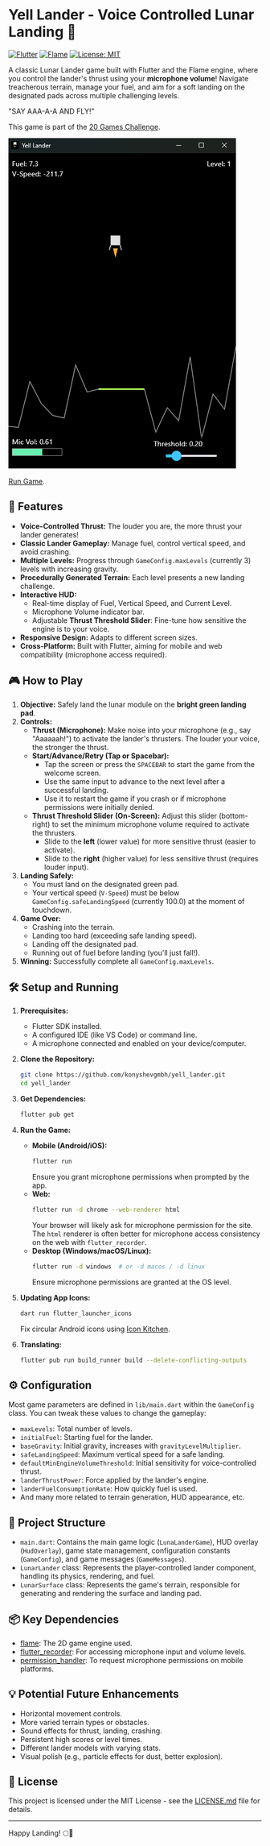 # Yell Lander - Voice Controlled Lunar Landing 🚀

[![Flutter](https://img.shields.io/badge/Flutter-%3E%3D3.x-blue.svg)](https://flutter.dev)
[![Flame](https://img.shields.io/badge/Flame-1.x-orange.svg)](https://flame-engine.org)
[![License: MIT](https://img.shields.io/badge/License-MIT-yellow.svg)](https://opensource.org/licenses/MIT)

A classic Lunar Lander game built with Flutter and the Flame engine, where you control the lander's thrust using your **microphone volume**! Navigate treacherous terrain, manage your fuel, and aim for a soft landing on the designated pads across multiple challenging levels.

"SAY AAA-A-A AND FLY!"

This game is part of the [20 Games Challenge](https://20_games_challenge.gitlab.io/games/lander/).

![Game Preview](/doc/preview.png)

[Run Game](https://konyshevgmbh.github.io/yell_lander/).

## 🚀 Features

*   **Voice-Controlled Thrust:** The louder you are, the more thrust your lander generates!
*   **Classic Lander Gameplay:** Manage fuel, control vertical speed, and avoid crashing.
*   **Multiple Levels:** Progress through `GameConfig.maxLevels` (currently 3) levels with increasing gravity.
*   **Procedurally Generated Terrain:** Each level presents a new landing challenge.
*   **Interactive HUD:**
    *   Real-time display of Fuel, Vertical Speed, and Current Level.
    *   Microphone Volume indicator bar.
    *   Adjustable **Thrust Threshold Slider**: Fine-tune how sensitive the engine is to your voice.
*   **Responsive Design:** Adapts to different screen sizes.
*   **Cross-Platform:** Built with Flutter, aiming for mobile and web compatibility (microphone access required).

## 🎮 How to Play

1.  **Objective:** Safely land the lunar module on the **bright green landing pad**.
2.  **Controls:**
    *   **Thrust (Microphone):** Make noise into your microphone (e.g., say "Aaaaaah!") to activate the lander's thrusters. The louder your voice, the stronger the thrust.
    *   **Start/Advance/Retry (Tap or Spacebar):**
        *   Tap the screen or press the `SPACEBAR` to start the game from the welcome screen.
        *   Use the same input to advance to the next level after a successful landing.
        *   Use it to restart the game if you crash or if microphone permissions were initially denied.
    *   **Thrust Threshold Slider (On-Screen):** Adjust this slider (bottom-right) to set the minimum microphone volume required to activate the thrusters.
        *   Slide to the **left** (lower value) for more sensitive thrust (easier to activate).
        *   Slide to the **right** (higher value) for less sensitive thrust (requires louder input).
3.  **Landing Safely:**
    *   You must land on the designated green pad.
    *   Your vertical speed (`V-Speed`) must be below `GameConfig.safeLandingSpeed` (currently 100.0) at the moment of touchdown.
4.  **Game Over:**
    *   Crashing into the terrain.
    *   Landing too hard (exceeding safe landing speed).
    *   Landing off the designated pad.
    *   Running out of fuel before landing (you'll just fall!).
5.  **Winning:** Successfully complete all `GameConfig.maxLevels`.

## 🛠️ Setup and Running

1.  **Prerequisites:**
    *   Flutter SDK installed.
    *   A configured IDE (like VS Code) or command line.
    *   A microphone connected and enabled on your device/computer.

2.  **Clone the Repository:**
    ```bash
    git clone https://github.com/konyshevgmbh/yell_lander.git
    cd yell_lander
    ```

3.  **Get Dependencies:**
    ```bash
    flutter pub get
    ```

4.  **Run the Game:**
    *   **Mobile (Android/iOS):**
        ```bash
        flutter run
        ```
        Ensure you grant microphone permissions when prompted by the app.
    *   **Web:**
        ```bash
        flutter run -d chrome --web-renderer html
        ```
        Your browser will likely ask for microphone permission for the site. The `html` renderer is often better for microphone access consistency on the web with `flutter_recorder`.
    *   **Desktop (Windows/macOS/Linux):**
        ```bash
        flutter run -d windows  # or -d macos / -d linux
        ```
        Ensure microphone permissions are granted at the OS level.
5.  **Updating App Icons:**
        
    ```bash
    dart run flutter_launcher_icons
    ```
    Fix circular Android icons using [Icon Kitchen](https://icon.kitchen/).

6.  **Translating:**
    ```bash
    flutter pub run build_runner build --delete-conflicting-outputs
    ```
## ⚙️ Configuration

Most game parameters are defined in `lib/main.dart` within the `GameConfig` class. You can tweak these values to change the gameplay:

*   `maxLevels`: Total number of levels.
*   `initialFuel`: Starting fuel for the lander.
*   `baseGravity`: Initial gravity, increases with `gravityLevelMultiplier`.
*   `safeLandingSpeed`: Maximum vertical speed for a safe landing.
*   `defaultMinEngineVolumeThreshold`: Initial sensitivity for voice-controlled thrust.
*   `landerThrustPower`: Force applied by the lander's engine.
*   `landerFuelConsumptionRate`: How quickly fuel is used.
*   And many more related to terrain generation, HUD appearance, etc.

## 📁 Project Structure

*   `main.dart`: Contains the main game logic (`LunaLanderGame`), HUD overlay (`HudOverlay`), game state management, configuration constants (`GameConfig`), and game messages (`GameMessages`).
*   `LunarLander` class: Represents the player-controlled lander component, handling its physics, rendering, and fuel.
*   `LunarSurface` class: Represents the game's terrain, responsible for generating and rendering the surface and landing pad.

## 📦 Key Dependencies

*   [flame](https://pub.dev/packages/flame): The 2D game engine used.
*   [flutter_recorder](https://pub.dev/packages/flutter_recorder): For accessing microphone input and volume levels.
*   [permission_handler](https://pub.dev/packages/permission_handler): To request microphone permissions on mobile platforms.

## 💡 Potential Future Enhancements

*   Horizontal movement controls.
*   More varied terrain types or obstacles.
*   Sound effects for thrust, landing, crashing.
*   Persistent high scores or level times.
*   Different lander models with varying stats.
*   Visual polish (e.g., particle effects for dust, better explosion).

## 📜 License

This project is licensed under the MIT License - see the [LICENSE.md](LICENSE.md) file for details.

---

Happy Landing! 🌕🎤
